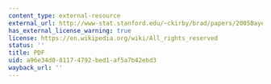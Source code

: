 ```yaml
---
content_type: external-resource
external_url: http://www-stat.stanford.edu/~ckirby/brad/papers/2005BayesFreqSci.pdf
has_external_license_warning: true
license: https://en.wikipedia.org/wiki/All_rights_reserved
status: ''
title: PDF
uid: a96e34d0-8117-4792-bed1-af5a7b42ebd3
wayback_url: ''
---
```

